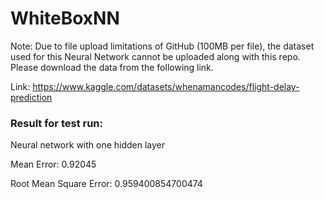 # WhiteBoxNN

Note: Due to file upload limitations of GitHub (100MB per file), the dataset used for this Neural Network cannot be uploaded along with this repo. Please download the data from the following link.

Link: https://www.kaggle.com/datasets/whenamancodes/flight-delay-prediction 


### Result for test run:

Neural network with one hidden layer 

Mean Error: 0.92045

Root Mean Square Error: 0.959400854700474
